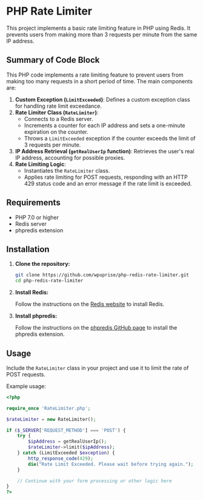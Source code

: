 # PHP Rate Limiter

This project implements a basic rate limiting feature in PHP using Redis. It prevents users from making more than 3 requests per minute from the same IP address.

## Summary of Code Block

This PHP code implements a rate limiting feature to prevent users from making too many requests in a short period of time. The main components are:

1. **Custom Exception (`LimitExceeded`)**: Defines a custom exception class for handling rate limit exceedance.
2. **Rate Limiter Class (`RateLimiter`)**: 
    - Connects to a Redis server.
    - Increments a counter for each IP address and sets a one-minute expiration on the counter.
    - Throws a `LimitExceeded` exception if the counter exceeds the limit of 3 requests per minute.
3. **IP Address Retrieval (`getRealUserIp` function)**: Retrieves the user's real IP address, accounting for possible proxies.
4. **Rate Limiting Logic**: 
    - Instantiates the `RateLimiter` class.
    - Applies rate limiting for POST requests, responding with an HTTP 429 status code and an error message if the rate limit is exceeded.

## Requirements

- PHP 7.0 or higher
- Redis server
- phpredis extension

## Installation

1. **Clone the repository:**

    ```sh
    git clone https://github.com/wpuprise/php-redis-rate-limiter.git
    cd php-redis-rate-limiter
    ```

2. **Install Redis:**

    Follow the instructions on the [Redis website](https://redis.io/download) to install Redis.

3. **Install phpredis:**

    Follow the instructions on the [phpredis GitHub page](https://github.com/phpredis/phpredis#installation) to install the phpredis extension.

## Usage

Include the `RateLimiter` class in your project and use it to limit the rate of POST requests.

Example usage:

```php
<?php

require_once 'RateLimiter.php';

$rateLimiter = new RateLimiter();

if ($_SERVER['REQUEST_METHOD'] === 'POST') {
    try {
        $ipAddress = getRealUserIp();
        $rateLimiter->limit($ipAddress);
    } catch (LimitExceeded $exception) {
        http_response_code(429);
        die("Rate Limit Exceeded. Please wait before trying again.");
    }

    // Continue with your form processing or other logic here
}
?>


